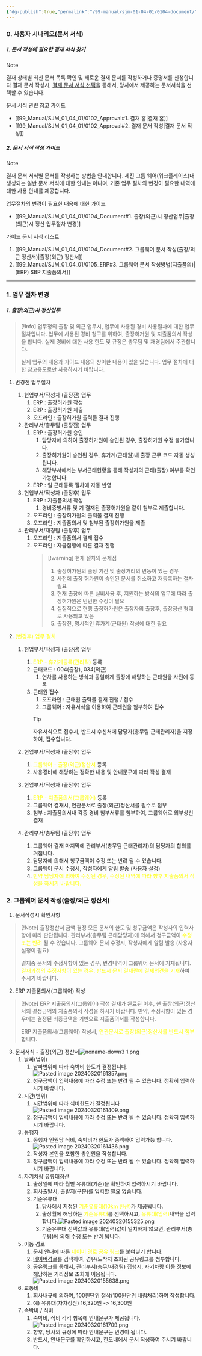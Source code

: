 ```yaml
---
{"dg-publish":true,"permalink":"/99-manual/sjm-01-04-01/0104-document/","title":"1.4 문서서식","tags":["workplace","그룹웨어"],"noteIcon":"","created":"","updated":""}
---
```


### 0. 사용자 시나리오(문서 서식)
##### 1. 문서 작성에 필요한 결재 서식 찾기
>[!note] 
>결재 상태별 최신 문서 목록 확인 및 새로운 결재 문서를 작성하거나 증명서를 신청합니다
>결재 문서 작성시, [결재 문서 서식 선택](https://guide.ncloud-docs.com/docs/workplace-workplace-2-2#1결재문서서식선택)을 통해서, 당사에서 제공하는 문서서식을 선택할 수 있습니다.

문서 서식 관련 참고 가이드
- [[99_Manual/SJM_01_04_01/0102_Approval#1. 결재 홈\|결재 홈]]
- [[99_Manual/SJM_01_04_01/0102_Approval#2. 결재 문서 작성\|결재 문서 작성]]
##### 2. 문서 서식 작성 가이드
>[!note]
>결재 문서 서식별 문서를 작성하는 방법을 안내합니다.
>세진 그룹 웨어(워크플레이스)내 생성되는 일반 문서 서식에 대한 안내는 아니며, 기존 업무 절차의 변경이 필요한 내역에 대한 사용 안내를 제공합니다.

업무절차의 변경이 필요한 내용에 대한 가이드
- [[99_Manual/SJM_01_04_01/0104_Document#1. 출장(외근)시 정산업무\|출장(외근)시 정산 업무절차 변경]]

가이드 문서 서식 리스트
1. [[99_Manual/SJM_01_04_01/0104_Document#2. 그룹웨어 문서 작성(출장/외근 정산서)\|출장(외근) 정산서]]
2. [[99_Manual/SJM_01_04_01/0105_ERP#3. 그룹웨어 문서 작성방법(지출품의)\|(ERP) SBP 지출품의서]]
---
### 1. 업무 절차 변경
#####  1. 출장(외근)시 정산업무

>[!Info] 업무정의
>출장 및 외근 업무시, 업무에 사용된 경비 사용절차에 대한 업무절차입니다.
>업무에 사용된 경비 청구를 위하여, 출장허거원 및 지출품의서 작성을 합니다.
>실제 경비에 대한 사용 한도 및 규정은 총무팀 및 재경팀에서 주관합니다. 
>
>실제 업무의 내용과 가이드 내용의 상이한 내용이 있을 있습니다. 
>업무 절차에 대한 참고용도로만 사용하시기 바랍니다.
1. 변경전 업무절차
	1. 현업부서/작성자 (출장전) 업무
		1. ERP : 출장허가원 작성
		2. ERP : 출장허가원 제출
		3. 오프라인 : 출장허가원 출력물 결재 진행
	2. 관리부서/총무팀 (출장전) 업무
		1. ERP : 출장허가원 승인
			1. 담당자에 의하여 출장허가원이 승인된 경우, 출장허가원 수정 불가합니다.
			2. 출장허가원이 승인된 경우, 휴가계(근태원)내 출장 근무 코드 자동 생성됩니다.
			3. 해당부서에서는 부서근태현황을 통해 작성자의 근태(출장) 여부를 확인 가능합니다.
		2. ERP : 일 근태등록 절차에 자동 반영
	3. 현업부서/작성자 (출장후) 업무
		1. ERP : 지출품의서 작성
			1. 경비증빙서류 및 기 결재된 출장허가원을 같이 첨부로 제출합니다.
		2. 오프라인 : 출장허가원의 출력물 결재 진행
		3. 오프라인 : 지출품의서 및 첨부된 출장허가원을 제출
	4. 관리부서/재경팀 (출장후) 업무
		1. 오프라인 : 지출품의서 결재 접수
		2. 오프라인 : 자금집행에 따른 결재 진행
			>[!warning] 현재 절차의 문제점
			>1. 출장허가원의 출장 기간 및 출장거리의 변동이 있는 경우
			>	1. 사전에 출장 허가원이 승인된 문서를 취소하고 재등록하는 절차 필요
			>	2. 현재 출장에 따른 실비사용 후, 지원하는 방식의 업무에 따라 출장허가원은 빈번한 수정이 필요
			>2. 실질적으로 현행 출장허가원은 출장자의 출장후, 출장정산 형태로 사용되고 있음
			>3. 출장전, 명시적인 휴가계(근태원) 작성에 대한 필요

2. <font color="#ffff00">(변경후) 업무 절차</font>
	1. 현업부서/작성자 (출장전) 업무
		1. <font color="#ffff00">ERP - 휴가계등록(관리직)</font> 등록
		2. 근태코드 : 004(출장), 034(외근)
			1. 연차를 사용하는 방식과 동일하게 출장에 해당하는 근태원을 사전에 등록
		3. 근태원 접수
			1. 오프라인 : 근태원 출력물 결재 진행 / 접수
			2. 그룹웨어 : 자유서식을 이용하여 근태원을 첨부하여 접수 
			>[!tip]
			자유서식으로 접수시, 반드시 수신처에 담당자(총무팀 근태관리자)을 지정하여, 접수합니다.

	2. 현업부서/작성자 (출장후) 업무
		1. <font color="#ffff00">그룹웨어 - 출장(외근)정산서</font> 등록
		2. 사용경비에 해당하는 정확한 내용 및 안내문구에 따라 작성 결재
	3. 현업부서/작성자 (출장후) 업무
		1. <font color="#ffff00">ERP - 지출품의서(그룹웨어)</font> 등록
		2. 그룹웨어 결재시, 연관문서로 출장(외근)정산서를 필수로 첨부
		3. 첨부 : 지출품의서내 각종 경비 첨부서류를 첨부하여, 그룹웨어로 외부상신 결재
	4. 관리부서/총무팀 (출장후) 업무
		1. 그룹웨어 결재 마지막에 관리부서(총무팀 근태관리자)의 담당자의 합의를 거칩니다. 
		2. 담당자에 의해서 청구금액이 수정 또는 반려 될 수 있습니다.
		3. 그룹웨어 문서 수정시, 작성자에게 알림 발송 (사용자 설정)
		4. <font color="#ffff00">만약 담당자에 의하여 수정된 경우, 수정된 내역에 따라 향후 지출품의서 작성을 하시기 바랍니다.</font>

### 2. 그룹웨어 문서 작성(출장/외근 정산서)
1. 문서작성시 확인사항
>[!Note] 출장정산서 금액 결정
>모든 문서의 한도 및 청구금액은 작성자의 입력사항에 따라 판단됩니다.
>관리부서(총무팀 근태담당자)에 의해서 청구금액이 <font color="#ffff00">수정 또는 반려</font> 될 수 있습니다.
>그룹웨어 문서 수정시, 작성자에게 알림 발송 (사용자 설정이 필요)
>
>결재중 문서의 수정사항이 있는 경우, 변경내역이 그룹웨어 문서에 기재됩니다.
><font color="#ffff00">결재과정의 수정사항이 있는 경우, 반드시 문서 결재란에 결재의견을 기재</font>하여 주시기 바랍니다.

2. ERP 지출품의서(그룹웨어) 작성
>[!Note] ERP 지출품의서(그룹웨어) 작성
>결재가 완료된 이후, 현 출장(외근)정산서의 결정금액의 지출품의서 작성을 하시기 바랍니다.
>만약, 수정사항이 있는 경우에는 결정된 최종금액을 기반으로 지출품의서를 작성합니다.
>
>ERP 지출품의서(그룹웨어) 작성시, <font color="#ffff00">연관문서로 출장(외근)정산서를 반드시 첨부</font>합니다.

 3. 문서서식 - 출장(외근) 정산서![noname-down3 1.png](/img/user/Attach/noname-down3%201.png)
	1. 날짜(범위)
		1. 날짜범위에 따라 숙박비 한도가 결정됩니다. ![Pasted image 20240320161357.png](/img/user/Attach/Pasted%20image%2020240320161357.png)
		2. 청구금액이 입력내용에 따라 수정 또는 반려 될 수 있습니다. 정확히 입력하시기 바랍니다.
	2. 시간(범위)
		1. 시간범위에 따라 식비한도가 결정됩니다![Pasted image 20240320161409.png](/img/user/Attach/Pasted%20image%2020240320161409.png)
		2. 청구금액이 입력내용에 따라 수정 또는 반려  될 수 있습니다. 정확히 입력하시기 바랍니다.
	3. 동행자
		1. 동행자 인원당 식비, 숙박비가 한도가 증액하여 입력가능 합니다.![Pasted image 20240320161436.png](/img/user/Attach/Pasted%20image%2020240320161436.png)
		2. 작성자 본인을 포함한 총인원을 작성합니다.
		3. 청구금액이 입력내용에 따라 수정 또는 반려  될 수 있습니다. 정확히 입력하시기 바랍니다.
	4. 자기차량 유류대정산
		1. 출장일에 따라 월별 유류대(기준)을 확인하여 입력하시기 바랍니다. 
		2. 회사출발시, 출발지(구분)를 입력할 필요 없습니다.
		3. 기준유류대 
			1. 당사에서 지정된 <font color="#ffff00">기준유류대(10km 환산)</font>가 제공됩니다. 
			2. 출장월에 해당하는 <font color="#ffff00">기준유류대</font>를 선택하시고, <font color="#ffff00">유류대(입력)</font>내역을 입력합니다.![Pasted image 20240320155325.png](/img/user/Attach/Pasted%20image%2020240320155325.png)
			3. 기준유류대 선택값과 유류대(입력)값이 일치하지 않으면, 관리부서(총무팀)에 의해 수정 또는 반려 됩니다.
	5. 이동 경로
		1. 문서 안내에 따른 <font color="#ffff00">네이버 경로 공유 링크</font>를 붙여넣기 합니다.
		2. [네이버경로](https://map.naver.com/)를 검색하여, 경유/도착지 조회된 공유링크를 첨부합니다.
		3. 공유링크를 통해서, 관리부서(총무/재경팀) 집행시, 자기차량 이동 정보에 해당하는 거리정보 조회에 이용됩니다.![Pasted image 20240320155638.png](/img/user/Attach/Pasted%20image%2020240320155638.png)
	6. 교통비
		1. 회사내규에 의하여, 100원단위 절삭(100원단위 내림처리)하여 작성합니다.
		2. 예)  유류대(자차정산) 16,320원 -> 16,300원
	7. 숙박비 / 식비
		1. 숙박비, 식비 각각 항목에 안내문구가 제공됩니다.![Pasted image 20240320161709.png](/img/user/Attach/Pasted%20image%2020240320161709.png)
		2. 향후, 당사의 규정에 따라 안내문구는 변경이 됩니다. 
		3. 반드시, 안내문구를 확인하시고, 한도내에서 문서 작성하여 주시기 바랍니다.